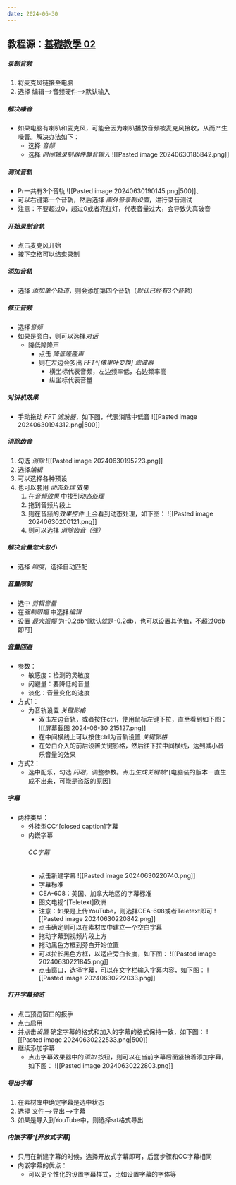 ```yaml
---
date: 2024-06-30
---
```

## 教程源：[基礎教學 02](https://www.youtube.com/watch?v=EM--R38YfJw&list=PL7enJ2-v6SPlM8XV2Pg2wlHK1GYNe7EAL)
##### 录制音频
1. 将麦克风链接至电脑
2. 选择 编辑-->音频硬件-->默认输入
##### 解决噪音
- 如果电脑有喇叭和麦克风，可能会因为喇叭播放音频被麦克风接收，从而产生噪音。解决办法如下：
	- 选择 *音频*
	- 选择 *时间轴录制器件静音输入*
	![[Pasted image 20240630185842.png]]
##### 测试音轨
- Pr一共有3个音轨
![[Pasted image 20240630190145.png|500]]、
- 可以右键第一个音轨，然后选择 *画外音录制设置*，进行录音测试
- 注意：不要超过0，超过0或者亮红灯，代表音量过大，会导致失真破音
##### 开始录制音轨
- 点击麦克风开始
- 按下空格可以结束录制
##### 添加音轨
- 选择 *添加单个轨道*，则会添加第四个音轨（*默认已经有3个音轨*）
##### 修正音频

- 选择*音频*
- 如果是旁白，则可以选择*对话*
	- 降低隆隆声
		- 点击 *降低隆隆声*
		- 则在左边会多出 *FFT^[傅里叶变换] 滤波器*
			- 横坐标代表音频，左边频率低，右边频率高
			- 纵坐标代表音量
##### 对讲机效果
- 手动拖动 *FFT 滤波器*，如下图，代表消除中低音
![[Pasted image 20240630194312.png|500]]
##### 消除齿音
1. 勾选 *消除*
![[Pasted image 20240630195223.png]]
2. 选择*编辑*
3. 可以选择各种预设
4. 也可以套用 *动态处理* 效果
	1. 在*音频效果* 中找到*动态处理*
	2. 拖到音频片段上
	3. 则在音频的*效果控件* 上会看到动态处理，如下图：
	![[Pasted image 20240630200121.png]]
	4. 则可以选择 *消除齿音（强）*
##### 解决音量忽大忽小
- 选择 *响度*，选择自动匹配
##### 音量限制
- 选中 *剪辑音量*
- 在*强制限幅* 中选择*编辑*
- 设置 *最大振幅* 为-0.2db^[默认就是-0.2db，也可以设置其他值，不超过0db即可]
##### 音量回避
- 参数：
	- 敏感度：检测的灵敏度
	- 闪避量：要降低的音量
	- 淡化：音量变化的速度
- 方式1：
	- 为音轨设置 *关键影格*
		- 双击左边音轨，或者按住ctrl，使用鼠标左键下拉，直至看到如下图： 
		![[屏幕截图 2024-06-30 215127.png]]
		- 在中间横线上可以按住ctrl为音轨设置 *关键影格*
		- 在旁白介入的前后设置关键影格，然后往下拉中间横线，达到减小音乐音量的效果
- 方式2：
	- 选中配乐，勾选 *闪避*，调整参数。点击*生成关键帧*^[电脑装的版本一直生成不出来，可能是盗版的原因]
##### 字幕
- 两种类型：
	- 外挂型CC^[closed caption]字幕
	- 内嵌字幕
		###### CC字幕
		- 点击新建字幕
		 ![[Pasted image 20240630220740.png]]
		- 字幕标准
		- CEA-608：美国、加拿大地区的字幕标准
		- 图文电视^[Teletext]欧洲
		- 注意：如果是上传YouTube，则选择CEA-608或者Teletext即可
		![[Pasted image 20240630220842.png]]
		- 点击确定则可以在素材库中建立一个空白字幕
		- 拖动字幕到视频片段上方
		- 拖动黑色方框到旁白开始位置
		- 可以拉长黑色方框，以适应旁白长度，如下图：
		![[Pasted image 20240630221845.png]]
		- 点击窗口，选择字幕，可以在文字栏输入字幕内容，如下图：
		![[Pasted image 20240630222033.png]]
##### 打开字幕预览
- 点击预览窗口的扳手
- 点击启用
- 并点击*设置*  确定字幕的格式和加入的字幕的格式保持一致，如下图：
 ![[Pasted image 20240630222533.png|500]]
 - 继续添加字幕
	 - 点击字幕效果器中的*添加* 按钮，则可以在当前字幕后面紧接着添加字幕，如下图：
	 ![[Pasted image 20240630222803.png]]
##### 导出字幕
 1. 在素材库中确定字幕是选中状态
 2. 选择 文件-->导出-->字幕
 3. 如果是导入到YouTube中，则选择srt格式导出
##### 内嵌字幕^[开放式字幕]
  - 只用在新建字幕的时候，选择开放式字幕即可，后面步骤和CC字幕相同
  - 内嵌字幕的优点：
	  - 可以更个性化的设置字幕样式，比如设置字幕的字体等